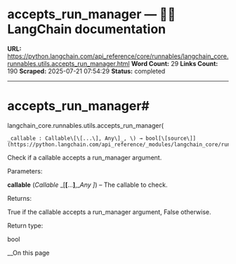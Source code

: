 # accepts_run_manager — 🦜🔗 LangChain  documentation

**URL:** https://python.langchain.com/api_reference/core/runnables/langchain_core.runnables.utils.accepts_run_manager.html
**Word Count:** 29
**Links Count:** 190
**Scraped:** 2025-07-21 07:54:29
**Status:** completed

---

# accepts\_run\_manager\#

langchain\_core.runnables.utils.accepts\_run\_manager\(

    _callable : Callable\[\[...\], Any\]_, \) → bool[\[source\]](https://python.langchain.com/api_reference/_modules/langchain_core/runnables/utils.html#accepts_run_manager)\#     

Check if a callable accepts a run\_manager argument.

Parameters:     

**callable** \(_Callable_ _\[__\[__...__\]__,__Any_ _\]_\) – The callable to check.

Returns:     

True if the callable accepts a run\_manager argument, False otherwise.

Return type:     

bool

__On this page